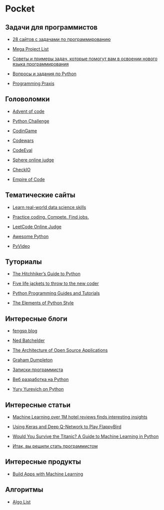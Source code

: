 Pocket
======

Задачи для программистов
------------------------

+ [28 cайтов с задачами по программированию](https://tproger.ru/digest/competitive-programming-practice/)

+ [Mega Project List](https://github.com/karan/Projects)

+ [Советы и примеры задач, которые помогут вам в освоении нового языка программирования](http://eax.me/programming-language-learning/)

+ [Вопросы и задания по Python](http://pyobject.ru/blog/2010/02/04/python-quiz/)

+ [Programming Praxis](https://programmingpraxis.com/)

Головоломки
-----------

+ [Advent of code](http://adventofcode.com/)

+ [Python Challenge](http://www.pythonchallenge.com/)

+ [CodinGame](https://www.codingame.com/)

+ [Codewars](http://www.codewars.com/)

+ [CodeEval](https://www.codeeval.com/)

+ [Sphere online judge](http://www.spoj.com/problems/classical/)

+ [CheckIO](https://checkio.org/)

+ [Empire of Code](https://empireofcode.com/)

Тематические сайты
------------------

+ [Learn real-world data science skills](https://www.dataquest.io/)

+ [Practice coding. Compete. Find jobs.](https://www.hackerrank.com/)

+ [LeetCode Online Judge](https://leetcode.com/)

+ [Awesome Python](https://github.com/vinta/awesome-python)

+ [PyVideo](http://pyvideo.org/)



Туториалы
---------

+ [The Hitchhiker’s Guide to Python](http://docs.python-guide.org/en/latest/)

+ [Five life jackets to throw to the new coder](http://newcoder.io/)

+ [Python Programming Guides and Tutorials](http://pythoncentral.io/)

+ [The Elements of Python Style](https://github.com/amontalenti/elements-of-python-style)

Интересные блоги
----------------

+ [fengsp blog](https://fengsp.github.io/blog/)

+ [Ned Batchelder](http://nedbatchelder.com/)

+ [The Architecture of Open Source Applications](http://aosabook.org/en/index.html)

+ [Graham Dumpleton](http://blog.dscpl.com.au/)

+ [Записки программиста](http://eax.me/)

+ [Веб разработка на Python](http://www.alexkorablev.ru/)

+ [Yury Yurevich on Python](http://pyobject.ru/blog/)

Интересные статьи
-----------------

+ [Machine Learning over 1M hotel reviews finds interesting insights](https://blog.monkeylearn.com/machine-learning-1m-hotel-reviews-finds-interesting-insights/)

+ [Using Keras and Deep Q-Network to Play FlappyBird](https://yanpanlau.github.io/2016/07/10/FlappyBird-Keras.html)

+ [Would You Survive the Titanic? A Guide to Machine Learning in Python](https://medium.com/learning-new-stuff/would-you-survive-the-titanic-a-guide-to-machine-learning-in-python-f80c9d7b7582#.hd2h7cew8)

+ [Итак, вы решили стать программистом](http://eax.me/beginning-programming/)

Интересные продукты
-------------------

+ [Build Apps with Machine Learning](http://www.monkeylearn.com/)

Алгоритмы
---------

+ [Algo List](http://algolist.manual.ru/)
